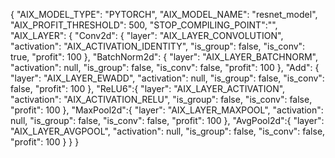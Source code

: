 {
"AIX_MODEL_TYPE": "PYTORCH",
"AIX_MODEL_NAME": "resnet_model",
"AIX_PROFIT_THRESHOLD": 500,
"STOP_COMPILING_POINT":"",
"AIX_LAYER": {
"Conv2d": {
"layer": "AIX_LAYER_CONVOLUTION",
"activation": "AIX_ACTIVATION_IDENTITY",
"is_group": false,
"is_conv": true,
"profit": 100
},
"BatchNorm2d": {
"layer": "AIX_LAYER_BATCHNORM",
"activation": null,
"is_group": false,
"is_conv": false,
"profit": 100
},
"Add": {
"layer": "AIX_LAYER_EWADD",
"activation": null,
"is_group": false,
"is_conv": false,
"profit": 100
},
"ReLU6":{
"layer": "AIX_LAYER_ACTIVATION",
"activation": "AIX_ACTIVATION_RELU",
"is_group": false,
"is_conv": false,
"profit": 100
},
"MaxPool2d":{
"layer": "AIX_LAYER_MAXPOOL",
"activation": null,
"is_group": false,
"is_conv": false,
"profit": 100
},
"AvgPool2d":{
"layer": "AIX_LAYER_AVGPOOL",
"activation": null,
"is_group": false,
"is_conv": false,
"profit": 100
}
}
}

